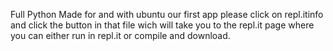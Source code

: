Full Python Made for and with ubuntu our first app please click on repl.itinfo and click the button in that file wich will take you to the repl.it page 
where you can either run in repl.it or compile and download.
